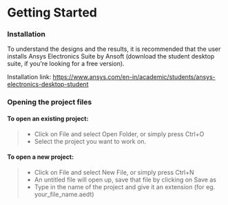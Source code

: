 # Getting Started

### Installation
To understand the designs and the results, it is recommended that the user installs Ansys Electronics Suite by Ansoft (download the student desktop suite, if you're looking for a free version).

Installation link: https://www.ansys.com/en-in/academic/students/ansys-electronics-desktop-student

### Opening the project files
#### To open an existing project:
> + Click on File and select Open Folder, or simply press Ctrl+O
> + Select the project you want to work on.
#### To open a new project:
> + Click on File and select New File, or simply press Ctrl+N
> + An untitled file will open up, save that file by clicking on Save as
> + Type in the name of the project and give it an extension (for eg. your_file_name.aedt)
